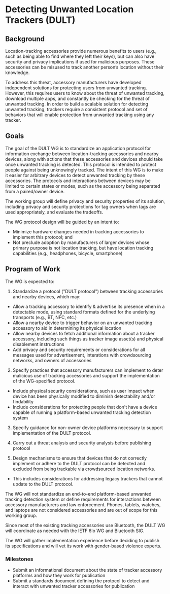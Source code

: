 # Detecting Unwanted Location Trackers (DULT)


## Background
Location-tracking accessories provide numerous benefits to users (e.g., such as being able to find where they left their keys), but can also have security and privacy implications if used for malicious purposes. These accessories can be misused to track another person’s location without their knowledge.


To address this threat, accessory manufacturers have developed independent solutions for protecting users from unwanted tracking. However, this requires users to know about the threat of unwanted tracking, download multiple apps, and constantly be checking for the threat of unwanted tracking. In order to build a scalable solution for detecting unwanted tracking, trackers require a consistent protocol and set of behaviors that will enable protection from unwanted tracking using any tracker.


## Goals


The goal of the DULT WG is to standardize an application protocol for information exchange between location-tracking accessories and nearby devices, along with actions that these accessories and devices should take once unwanted tracking is detected. This protocol is intended to protect people against being unknowingly tracked. The intent of this WG is to make it easier for arbitrary devices to detect unwanted tracking by these accessories. The protocols and interactions between devices may be limited to certain states or modes, such as the accessory being separated from a paired/owner device.


The working group will define privacy and security properties of its solution, including privacy and security protections for tag owners when tags are used appropriately, and evaluate the tradeoffs.


The WG protocol design will be guided by an intent to:

* Minimize hardware changes needed in tracking accessories to implement this protocol; and
* Not preclude adoption by manufacturers of larger devices whose primary purpose is not location tracking, but have location tracking capabilities (e.g., headphones, bicycle, smartphone)


## Program of Work


The WG is expected to:

1. Standardize a protocol ("DULT protocol") between tracking accessories and nearby devices, which may:

 * Allow a tracking accessory to identify & advertise its presence when in a detectable mode, using standard formats defined for the underlying transports (e.g., BT, NFC, etc.)
 * Allow a nearby device to trigger behavior on an unwanted tracking accessory to aid in determining its physical location
 * Allow nearby devices to fetch additional information about a tracker accessory, including such things as tracker image asset(s) and physical disablement instructions
 * Add privacy and security requirements or considerations for all messages used for advertisement, interations with crowdsourcing networks, and owners of accessories


2. Specify practices that accessory manufacturers can implement to deter malicious use of tracking accessories and support the implementation of the WG-specified protocol.
 * Include physical security considerations, such as user impact when device has been physically modified to diminish detectability and/or findability
 * Include considerations for protecting people that don't have a device capable of running a platform-based unwanted tracking detection system

3. Specify guidance for non-owner device platforms necessary to support implementation of the DULT protocol.

4. Carry out a threat analysis and security analysis before publishing protocol

5. Design mechanisms to ensure that devices that do not correctly implement or adhere to the DULT protocol can be detected and excluded from being trackable via crowdsourced location networks.
 * This includes considerations for addressing legacy trackers that cannot update to the DULT protocol.

The WG will not standardize an end-to-end platform-based unwanted tracking detection system or define requirements for interactions between accessory manufacturers and law enforcement. Phones, tablets, watches, and laptops are not considered accessories and are out of scope for this working group.

Since most of the existing tracking accessories use Bluetooth, the DULT WG will coordinate as needed with the IETF 6lo WG and Bluetooth SIG.

The WG will gather implementation experience before deciding to publish its specifications and will vet its work with gender-based violence experts.

### Milestones

* Submit an informational document about the state of tracker accessory platforms and how they work for publication
* Submit a standards document defining the protocol to detect and interact with unwanted tracker accessories for publication
